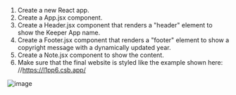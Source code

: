 1. Create a new React app.
2. Create a App.jsx component.
3. Create a Header.jsx component that renders a "header" element to show the Keeper App name.
4. Create a Footer.jsx component that renders a "footer" element to show a copyright message with a dynamically updated year.
5. Create a Note.jsx component to show the content.
6. Make sure that the final website is styled like the example shown here:
//https://l1pp6.csb.app/

![image](https://user-images.githubusercontent.com/111981040/210184968-f6699e89-24a1-4161-a133-c0c6a30e0fde.png)

